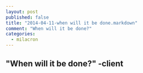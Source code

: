 ```yaml
---
layout: post
published: false
title: "2014-04-11-when will it be done.markdown"
comment: "When will it be done?"
categories: 
  - milacron
---
```


## "When will it be done?" -client



